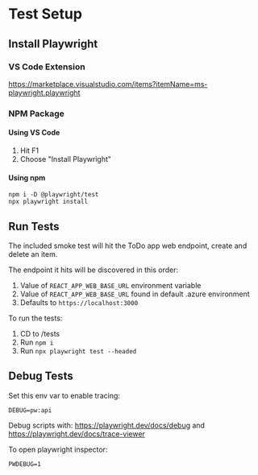 # Test Setup

## Install Playwright 

### VS Code Extension

https://marketplace.visualstudio.com/items?itemName=ms-playwright.playwright

### NPM Package

#### Using VS Code
1. Hit F1
1. Choose "Install Playwright"

#### Using npm

```
npm i -D @playwright/test
npx playwright install
```

## Run Tests

The included smoke test will hit the ToDo app web endpoint, create and delete an item.

The endpoint it hits will be discovered in this order:

1. Value of `REACT_APP_WEB_BASE_URL` environment variable
1. Value of `REACT_APP_WEB_BASE_URL` found in default .azure environment
1. Defaults to `https://localhost:3000`


To run the tests:

1. CD to /tests
1. Run `npm i`
1. Run `npx playwright test --headed`

## Debug Tests

Set this env var to enable tracing:

```
DEBUG=pw:api
```

Debug scripts with: https://playwright.dev/docs/debug and https://playwright.dev/docs/trace-viewer


To open playwright inspector:

```
PWDEBUG=1
```
